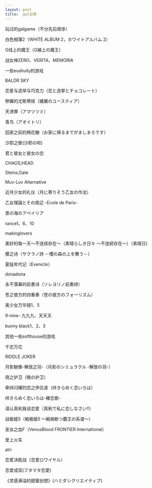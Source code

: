 ```yaml
---
layout: post
title:  gal记录
---
```



玩过的galgame（不分先后顺序）
 
白色相簿2（WHITE ALBUM 2，ホワイトアルバム 2） 

G线上的魔王（G線上の魔王）                     

战女神ZERO、VERITA、MEMORIA

一些eushully的游戏

BALDR SKY

恋爱与选举与巧克力（恋と选挙とチョコレート）

秽翼的尤斯蒂娅（穢翼のユースティア）

天津罪（アマツツミ）

青鸟（アオイトリ）

回家之前的棉花糖（お家に帰るまでがましまろです）

沙耶之歌(沙耶の呗)

君と彼女と彼女の恋

CHAOS;HEAD

Steins;Gate

Muv-Luv Alternative

近月少女的礼仪（月に寄りそう乙女の作法）

乙女理論とその周辺 -Ecole de Paris-

景の海のアペイリア

rance1、6、10

makinglovers

美好的每一天～不连续存在～（素晴らしき日々 ～不连続存在～）（素晴日)

樱之诗（サクラノ詩 －櫻の森の上を舞う－）

夏娃年代记（Evenicle）

donadona

永不落幕的前奏诗（ソレヨリノ前奏詩）

苍之彼方的四重奏（苍の彼方のフォーリズム）

美少女万华镜1、5

9-nine- 九九九、天天天

bunny black1、2、3

其他一些softhouse的游戏

	
千恋万花

RIDDLE JOKER

月影魅像-解放之羽-（月影のシミュラクル -解放の羽-）

晓之护卫（暁の护卫）

牵绊闪耀的恋之伊吕波（绊きらめく恋いろは）

绊きらめく恋いろは-椿恋歌-

请认真和我谈恋爱（真剣で私に恋しなさい!!）

战极姬5（戦极姫5 ～戦祸断つ覇王の系谱～）

圣女之血F（VenusBlood FRONTIER International）

爱上火车

atri

恋爱决胜战（恋爱ロワイヤル）

恋爱成双(フタマタ恋愛)

《灵感满溢的甜蜜创想》(ハミダシクリエイティブ)
